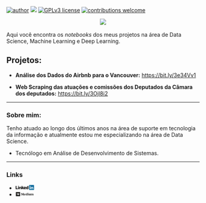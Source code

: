 [![author](https://img.shields.io/badge/author-daniellsaulo-red.svg)](https://www.linkedin.com/in/daniellsaulo) [![](https://img.shields.io/badge/python-3.7+-blue.svg)](https://www.python.org/downloads/release/python-365/) [![GPLv3 license](https://img.shields.io/badge/License-GPLv3-blue.svg)](http://perso.crans.org/besson/LICENSE.html) [![contributions welcome](https://img.shields.io/badge/contributions-welcome-brightgreen.svg?style=flat)](https://github.com/daniellsaulo/data_science/issues)

<p align="center">
  <img src="/img/github_cover.png" >
</p>

Aqui você encontra os *notebooks* dos meus projetos na área de Data Science, Machine Learning e Deep Learning.

## Projetos:

* **Análise dos Dados do Airbnb para o Vancouver:** https://bit.ly/3e34Vv1
- **Web Scraping das atuações e comissões dos Deputados da Câmara dos deputados:** https://bit.ly/3Ojl8i2

---

### Sobre mim:

Tenho atuado ao longo dos últimos anos na área de suporte em tecnologia da informação e atualmente estou me especializando na área de Data Science.

* Tecnólogo em Análise de Desenvolvimento de Sistemas.

---

### Links

* <a href="https://linkedin.com/in/daniellsaulo/">
    <img src="/img/linkedin.png" width="10%" ></a>
* <a href="https://medium.com/@daniellsaulo">
    <img src="/img/medium.png" width="10%" ></a>



